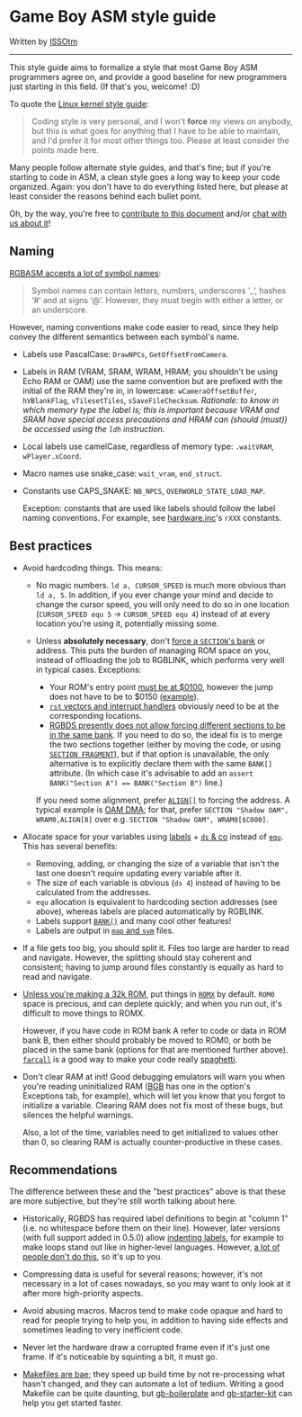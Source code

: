 # Game Boy ASM style guide

Written by [ISSOtm](https://github.com/ISSOtm/)

---

This style guide aims to formalize a style that most Game Boy ASM programmers agree on, and provide a good baseline for new programmers just starting in this field. (If that's you, welcome! :D)

To quote the [Linux kernel style guide](https://github.com/torvalds/linux/blob/master/Documentation/process/coding-style.rst):

> Coding style is very personal, and I won't **force** my views on anybody, but this is what goes for anything that I have to be able to maintain, and I'd prefer it for most other things too. Please at least consider the points made here.

Many people follow alternate style guides, and that's fine; but if you're starting to code in ASM, a clean style goes a long way to keep your code organized. Again: you don't have to do everything listed here, but please at least consider the reasons behind each bullet point.

Oh, by the way, you're free to [contribute to this document](https://github.com/gbdev/gbdev.github.io) and/or [chat with us about it](https://gbdev.io/chat)!

## Naming

[RGBASM accepts a lot of symbol names](https://rgbds.gbdev.io/docs/v0.4.2/rgbasm.5#SYMBOLS):

> Symbol names can contain letters, numbers, underscores ‘_’, hashes ‘#’ and at signs ‘@’. However, they must begin with either a letter, or an underscore. 

However, naming conventions make code easier to read, since they help convey the different semantics between each symbol's name.

- Labels use PascalCase: `DrawNPCs`, `GetOffsetFromCamera`.
- Labels in RAM (VRAM, SRAM, WRAM, HRAM; you shouldn't be using Echo RAM or OAM) use the same convention but are prefixed with the initial of the RAM they're in, in lowercase: `wCameraOffsetBuffer`, `hVBlankFlag`, `vTilesetTiles`, `sSaveFileChecksum`. *Rationale: to know in which memory type the label is; this is important because VRAM and SRAM have special access precautions and HRAM can (should (must)) be accessed using the `ldh` instruction.*
- Local labels use camelCase, regardless of memory type: `.waitVRAM`, `wPlayer.xCoord`.
- Macro names use snake_case: `wait_vram`, `end_struct`.
- Constants use CAPS_SNAKE: `NB_NPCS`, `OVERWORLD_STATE_LOAD_MAP`.

  Exception: constants that are used like labels should follow the label naming conventions. For example, see [hardware.inc](https://github.com/gbdev/hardware.inc/blob/master/hardware.inc)'s `rXXX` constants.

## Best practices

- Avoid hardcoding things. This means:
  * No magic numbers. `ld a, CURSOR_SPEED` is much more obvious than `ld a, 5`. In addition, if you ever change your mind and decide to change the cursor speed, you will only need to do so in one location (`CURSOR_SPEED equ 5` → `CURSOR_SPEED equ 4`) instead of at every location you're using it, potentially missing some.
  * Unless **absolutely necessary**, don't [force a `SECTION`'s bank](https://rgbds.gbdev.io/docs/v0.4.2/rgbasm.5#BANK) or address. This puts the burden of managing ROM space on you, instead of offloading the job to RGBLINK, which performs very well in typical cases. Exceptions:
    - Your ROM's entry point [must be at $0100](https://gbdev.io/pandocs/#_0100-0103-entry-point), however the jump does not have to be to $0150 ([example](https://github.com/GreenAndEievui/vuibui-engine/blob/206fd814e67da2cebbeca7d011a5537fef22a29c/src/main.asm#L6)).
    - [`rst` vectors and interrupt handlers](https://gbdev.io/pandocs/#jump-vectors-in-first-rom-bank) obviously need to be at the corresponding locations.
    - [RGBDS presently does not allow forcing different sections to be in the same bank](https://github.com/gbdev/rgbds/issues/244). If you need to do so, the ideal fix is to merge the two sections together (either by moving the code, or using [`SECTION FRAGMENT`](https://rgbds.gbdev.io/docs/v0.4.2/rgbasm.5#Section_Fragments)), but if that option is unavailable, the only alternative is to explicitly declare them with the same `BANK[]` attribute. (In which case it's advisable to add an `assert BANK("Section A") == BANK("Section B")` line.)

    If you need some alignment, prefer [`ALIGN[]`](https://rgbds.gbdev.io/docs/v0.4.2/rgbasm.5#ALIGN) to forcing the address. A typical example is [OAM DMA](https://gbdev.io/pandocs/#lcd-oam-dma-transfers); for that, prefer `SECTION "Shadow OAM", WRAM0,ALIGN[8]` over e.g. `SECTION "Shadow OAM", WRAM0[$C000]`.

- Allocate space for your variables using [labels](https://rgbds.gbdev.io/docs/v0.4.2/rgbasm.5#SYMBOLS) + [`ds` & co](https://rgbds.gbdev.io/docs/v0.4.2/rgbasm.5#Declaring_variables_in_a_RAM_section) instead of [`equ`](https://rgbds.gbdev.io/docs/v0.4.2/rgbasm.5#EQU). This has several benefits:
  * Removing, adding, or changing the size of a variable that isn't the last one doesn't require updating every variable after it.
  * The size of each variable is obvious (`ds 4`) instead of having to be calculated from the addresses.
  * `equ` allocation is equivalent to hardcoding section addresses (see above), whereas labels are placed automatically by RGBLINK.
  * Labels support [`BANK()`](https://rgbds.gbdev.io/docs/v0.4.2/rgbasm.5#Other_functions) and many cool other features!
  * Labels are output in [`map` and `sym`](https://rgbds.gbdev.io/docs/v0.4.2/rgblink.1#m) files.

- If a file gets too big, you should split it. Files too large are harder to read and navigate. However, the splitting should stay coherent and consistent; having to jump around files constantly is equally as hard to read and navigate.

- [Unless you're making a 32k ROM](https://gbdev.io/pandocs/#no-mbc), put things in [`ROMX`](https://rgbds.gbdev.io/docs/v0.4.2/rgbasm.5#ROMX) by default. `ROM0` space is precious, and can deplete quickly; and when you run out, it's difficult to move things to ROMX.

  However, if you have code in ROM bank A refer to code or data in ROM bank B, then either should probably be moved to ROM0, or both be placed in the same bank (options for that are mentioned further above). [`farcall`](https://github.com/pret/pokecrystal/blob/35219230960f0dc85c0cb6a5723877b247609e46/macros/rst.asm#L1-L5) is a good way to make your code really [spaghetti](https://en.wikipedia.org/wiki/Spaghetti_code).
  
- Don't clear RAM at init! Good debugging emulators will warn you when you're reading uninitialized RAM ([BGB](https://bgb.bircd.org) has one in the option's Exceptions tab, for example), which will let you know that you forgot to initialize a variable. Clearing RAM does not fix most of these bugs, but silences the helpful warnings.

  Also, a lot of the time, variables need to get initialized to values other than 0, so clearing RAM is actually counter-productive in these cases.

## Recommendations

The difference between these and the "best practices" above is that these are more subjective, but they're still worth talking about here.

- Historically, RGBDS has required label definitions to begin at "column 1" (i.e. no whitespace before them on their line). However, later versions (with full support added in 0.5.0) allow [indenting labels](https://github.com/pinobatch/libbet/blob/cabe48bc4042338b9975cb32c2dbd0ee6640f31e/src/main.z80#L206-L231), for example to make loops stand out like in higher-level languages. However, [a lot of people don't do this](https://github.com/BlitterObjectBob/DeadCScroll/blob/9834372eb0d56e8b9a8cdcaae4b8aecb6d402266/DeadCScroll.asm#L410-L422), so it's up to you.

- Compressing data is useful for several reasons; however, it's not necessary in a lot of cases nowadays, so you may want to only look at it after more high-priority aspects.

- Avoid abusing macros. Macros tend to make code opaque and hard to read for people trying to help you, in addition to having side effects and sometimes leading to very inefficient code.

- Never let the hardware draw a corrupted frame even if it's just one frame. If it's noticeable by squinting a bit, it must go.

- [Makefiles are bae](https://www.gnu.org/software/make/manual/html_node/); they speed up build time by not re-processing what hasn't changed, and they can automate a lot of tedium. Writing a good Makefile can be quite daunting, but [gb-boilerplate](https://github.com/ISSOtm/gb-boilerplate) and [gb-starter-kit](https://github.com/ISSOtm/gb-starter-kit) can help you get started faster.
